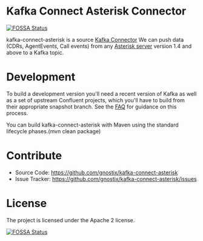 # Kafka Connect Asterisk Connector
[![FOSSA Status](https://app.fossa.io/api/projects/git%2Bhttps%3A%2F%2Fgithub.com%2Fconfluentinc%2Fkafka-connect-jdbc.svg?type=shield)](https://app.fossa.io/projects/git%2Bhttps%3A%2F%2Fgithub.com%2Fconfluentinc%2Fkafka-connect-jdbc?ref=badge_shield)


kafka-connect-asterisk is a source [Kafka Connector](http://kafka.apache.org/documentation.html#connect)
We can push data (CDRs, AgentEvents, Call events) from any [Asterisk server](https://www.asterisk.org/) version 1.4 and above to a Kafka topic.

# Development

To build a development version you'll need a recent version of Kafka as well as a set of upstream Confluent projects, which you'll have to build from their appropriate snapshot branch. See the [FAQ](https://github.com/confluentinc/kafka-connect-jdbc/wiki/FAQ)
for guidance on this process.

You can build kafka-connect-asterisk with Maven using the standard lifecycle phases.(mvn clean package)

# Contribute

- Source Code: https://github.com/gnostix/kafka-connect-asterisk
- Issue Tracker: https://github.com/gnostix/kafka-connect-asterisk/issues


# License

The project is licensed under the Apache 2 license.


[![FOSSA Status](https://app.fossa.io/api/projects/git%2Bhttps%3A%2F%2Fgithub.com%2Fconfluentinc%2Fkafka-connect-jdbc.svg?type=large)](https://app.fossa.io/projects/git%2Bhttps%3A%2F%2Fgithub.com%2Fconfluentinc%2Fkafka-connect-jdbc?ref=badge_large)
